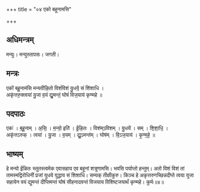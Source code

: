 +++
title = "०४ एको बहूनामसि"

+++
## अधिमन्त्रम्
मन्युः। मन्युस्तापसः। जगती।

## मन्त्रः
एको॑ बहू॒नाम॑सि मन्यवीळि॒तो विशं॑विशं यु॒धये॒ सं शि॑शाधि ।  
अकृ॑त्तरु॒क्त्वया॑ यु॒जा व॒यं द्यु॒मन्तं॒ घोषं॑ विज॒याय॑ कृण्महे ॥

## पदपाठः
एकः॑ । ब॒हू॒नाम् । अ॒सि॒ । म॒न्यो॒ इति॑ । ई॒ळि॒तः । विश॑म्ऽविशम् । यु॒धये॑ । सम् । शि॒शा॒धि॒ ।  
अकृ॑त्तऽरुक् । त्वया॑ । यु॒जा । व॒यम् । द्यु॒ऽमन्त॑म् । घोष॑म् । वि॒ऽज॒याय॑ । कृ॒ण्म॒हे॒ ॥

## भाष्यम्
हे मन्यो ईळितः स्तुतस्त्वमेक एवासहाय एव बहूनां शत्रूणामसि। भवसि पर्याप्तो हन्तुम्। अतो विशं विशं तां तामस्मद्विरोधिनीं प्रजां युधये युद्धाय सं शिशाधि। सम्यक् तीक्षीकुरु। किञ्च हे अकृत्तरुगच्छिन्नदीप्ते त्वया युजा सहायेन वयं द्युमन्तं दीप्तिमन्तं घोषं सीहनादवन्तं विजयाय विशिष्टजयार्थं कृण्महे। कुर्मः॥४॥